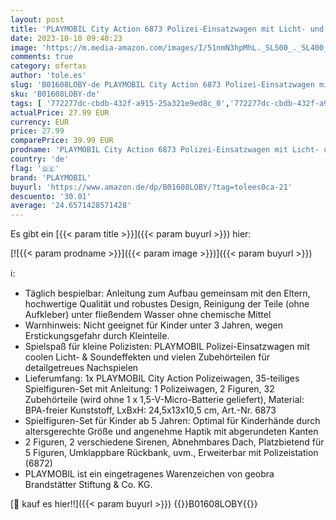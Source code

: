 ```yaml
---
layout: post
title: 'PLAYMOBIL City Action 6873 Polizei-Einsatzwagen mit Licht- und Soundeffekten  Ab 5 Jahren'
date: 2023-10-10 09:40:23
image: 'https://m.media-amazon.com/images/I/51nmN3hpMhL._SL500_._SL400_.jpg'
comments: true
category: ofertas
author: 'tole.es'
slug: 'B01608LOBY-de PLAYMOBIL City Action 6873 Polizei-Einsatzwagen mit Licht-...'
sku: 'B01608LOBY-de'
tags: [ '772277dc-cbdb-432f-a915-25a321e9ed8c_0','772277dc-cbdb-432f-a915-25a321e9ed8c_3901','772277dc-cbdb-432f-a915-25a321e9ed8c_5301','772277dc-cbdb-432f-a915-25a321e9ed8c_9901','App- & Ferngesteuerte Fahrzeuge','App- & ferngesteuerte Autos','Arborist Merchandising Root','Baby- & Kleinkindspielzeug','Ferngesteuerte Spielzeuge & Zubehör','Kunden-Favoriten: Spielzeug','Lebensmittel & Getränke','Self Service','Special Features Stores','Spielzeug','Xmas23 Most wanted Toys','playmobil','🇩🇪', ]
actualPrice: 27.99 EUR
currency: EUR
price: 27.99
comparePrice: 39.99 EUR
prodname: 'PLAYMOBIL City Action 6873 Polizei-Einsatzwagen mit Licht- und Soundeffekten  Ab 5 Jahren'
country: 'de'
flag: '🇩🇪'
brand: 'PLAYMOBIL'
buyurl: 'https://www.amazon.de/dp/B01608LOBY/?tag=tolees0ca-21'
descuento: '30.01'
average: '24.6571428571428'
---
```


Es gibt ein [{{< param title >}}]({{< param buyurl >}}) hier:

[![{{< param prodname >}}]({{< param image >}})]({{< param buyurl >}})

ℹ️:

- Täglich bespielbar: Anleitung zum Aufbau gemeinsam mit den Eltern, hochwertige Qualität und robustes Design, Reinigung der Teile (ohne Aufkleber) unter fließendem Wasser ohne chemische Mittel
- Warnhinweis: Nicht geeignet für Kinder unter 3 Jahren, wegen Erstickungsgefahr durch Kleinteile.
- Spielspaß für kleine Polizisten: PLAYMOBIL Polizei-Einsatzwagen mit coolen Licht- & Soundeffekten und vielen Zubehörteilen für detailgetreues Nachspielen
- Lieferumfang: 1x PLAYMOBIL City Action Polizeiwagen, 35-teiliges Spielfiguren-Set mit Anleitung: 1 Polizeiwagen, 2 Figuren, 32 Zubehörteile (wird ohne 1 x 1,5-V-Micro-Batterie geliefert), Material: BPA-freier Kunststoff, LxBxH: 24,5x13x10,5 cm, Art.-Nr. 6873
- Spielfiguren-Set für Kinder ab 5 Jahren: Optimal für Kinderhände durch altersgerechte Größe und angenehme Haptik mit abgerundeten Kanten
- 2 Figuren, 2 verschiedene Sirenen, Abnehmbares Dach, Platzbietend für 5 Figuren, Umklappbare Rückbank, uvm., Erweiterbar mit Polizeistation (6872)
- PLAYMOBIL ist ein eingetragenes Warenzeichen von geobra Brandstätter Stiftung & Co. KG.

[🛒 kauf es hier!!]({{< param buyurl >}})
{{<world>}}B01608LOBY{{</world>}}
